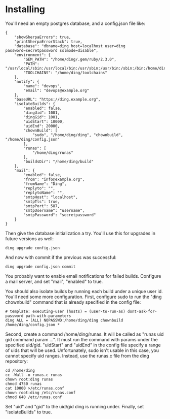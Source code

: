 # Installing

You'll need an empty postgres database, and a config.json file like:

	{
		"showSherpaErrors": true,
		"printSherpaErrorStack": true,
		"database": "dbname=ding host=localhost user=ding password=secretpassword sslmode=disable",
		"environment": {
			"GEM_PATH": "/home/ding/.gem/ruby/2.3.0",
			"PATH": "/usr/local/sbin:/usr/local/bin:/usr/sbin:/usr/bin:/sbin:/bin:/home/ding/node_modules/.bin/:/home/ding/.gem/ruby/2.3.0/bin:/home/ding/toolchains/bin",
			"TOOLCHAINS": "/home/ding/toolchains"
		},
		"notify": {
			"name": "devops",
			"email": "devops@example.org"
		},
		"baseURL": "https://ding.example.org",
		"isolateBuilds": {
			"enabled": false,
			"dingUid": 1001,
			"dingGid": 1001,
			"uidStart": 10000,
			"uidEnd": 20000,
			"chownBuild": [
				"sudo", "/home/ding/ding", "chownbuild", "/home/ding/config.json"
			],
			"runas": [
				"/home/ding/runas"
			],
			"buildsDir": "/home/ding/build"
		},
		"mail": {
			"enabled": false,
			"from": "info@example.org",
			"fromName": "Ding",
			"replyto": "",
			"replytoName": "",
			"smtpHost": "localhost",
			"smtpTls": true,
			"smtpPort": 587,
			"smtpUsername": "username",
			"smtpPassword": "secretpassword"
		}
	}

Then give the database initialization a try.
You'll use this for upgrades in future versions as well:

	ding upgrade config.json

And now with commit if the previous was successful:

	ding upgrade config.json commit

You probably want to enable email notifications for failed builds.
Configure a mail server, and set "mail", "enabled" to true.

You should also isolate builds by running each build under a unique user id.
You'll need some more configuration.
First, configure sudo to run the "ding chownbuild" command that is
already specified in the config file:

	# template: executing-user (hosts) = (user-to-run-as) dont-ask-for-password path-with-parameters
	ding ALL = (ALL) NOPASSWD:/home/ding/ding chownbuild /home/ding/config.json *

Second, create a command /home/ding/runas. It will be called as
"runas uid gid command param ...". It must run the command with
params under the specified uid/gid. "uidStart" and "uidEnd"
in the config file specify a range of uids that will be used.
Unfortunately, sudo isn't usable in this case, you cannot specify
uid ranges. Instead, use the runas.c file from the ding repository:

	cd /home/ding
	cc -Wall -o runas.c runas
	chown root:ding runas
	chmod 4750 runas
	cat 10000 >/etc/runas.conf
	chown root:ding /etc/runas.conf
	chmod 640 /etc/runas.conf

Set "uid" and "gid" to the uid/gid ding is running under.
Finally, set "isolateBuilds" to true.
